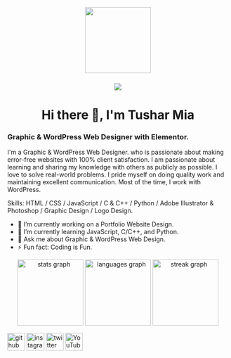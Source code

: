 <div align="center">
  <img height="150" src="https://media.giphy.com/media/M9gbBd9nbDrOTu1Mqx/giphy.gif"/>
</div>

###

<div align="center">
  <img src="https://visitor-badge.laobi.icu/badge?page_id=Tushar-Mia1.Tushar-Mia1&"/>
</div>

<h1 align="center"> Hi there 👋, I'm Tushar Mia</h1>

### Graphic & WordPress Web Designer with Elementor.
I'm a Graphic & WordPress Web Designer. who is passionate about making error-free websites with 100% client satisfaction. I am passionate about learning and sharing my knowledge with others as publicly as possible. I love to solve real-world problems. I pride myself on doing quality work and maintaining excellent communication. Most of the time, I work with WordPress.

Skills: HTML / CSS / JavaScript / C & C++ / Python / Adobe Illustrator & Photoshop / Graphic Design / Logo Design.

- 🔭 I’m currently working on a Portfolio Website Design. 
- 🌱 I’m currently learning JavaScript, C/C++, and Python. 
- 💬 Ask me about Graphic & WordPress Web Design. 
- ⚡ Fun fact: Coding is Fun.

<div align="center">
<img src="https://github-readme-stats.vercel.app/api?username=Tushar-Mia1&hide_title=false&hide_rank=false&show_icons=true&include_all_commits=true&count_private=true&disable_animations=false&theme=dracula&locale=en&hide_border=false" height="150" alt="stats graph"/>
<img src="https://github-readme-stats.vercel.app/api/top-langs?username=Tushar-Mia1&locale=en&hide_title=false&layout=compact&card_width=320&langs_count=5&theme=dracula&hide_border=false&order=2" height="150" alt="languages graph"/>
<img src="https://streak-stats.demolab.com?user=Tushar-Mia1&locale=en&mode=daily&theme=dracula&hide_border=false&border_radius=5&order=3" height="150" alt="streak graph"/>
</div>

[<img src='https://cdn.jsdelivr.net/npm/simple-icons@3.0.1/icons/github.svg' alt='github' height='40'>](https://github.com/https://github.com/Tushar-Mia1)  [<img src='https://cdn.jsdelivr.net/npm/simple-icons@3.0.1/icons/instagram.svg' alt='instagram' height='40'>](https://www.instagram.com/https://www.instagram.com/turikulalamtushar//)  [<img src='https://cdn.jsdelivr.net/npm/simple-icons@3.0.1/icons/twitter.svg' alt='twitter' height='40'>](https://twitter.com/https://x.com/Tushar4160)  [<img src='https://cdn.jsdelivr.net/npm/simple-icons@3.0.1/icons/youtube.svg' alt='YouTube' height='40'>](https://www.youtube.com/channel/https://www.youtube.com/@TusharPlays143)  

